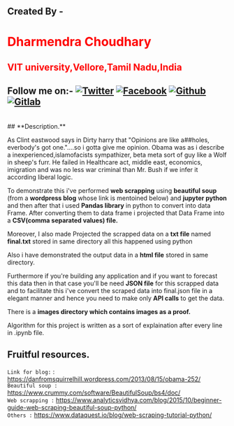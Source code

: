 ## **Created By -** <br/>
   # <font color=red>**Dharmendra Choudhary**</font>  
    
   ## <font color=red>**VIT university,Vellore,Tamil Nadu,India**</font>
[1.1]: https://i.imgur.com/IbLg2tB.png?2 (twitter click here)
[1.2]: https://i.imgur.com/huhwaQ2.png?2 (facebook click here)
[1.3]: https://i.imgur.com/gXipWFn.png?2 (github click here)
[1.4]: https://i.imgur.com/4Y1X4Eo.png?2 (gitlab click here)
[1]: https://twitter.com/dammonoit
[2]: https://www.facebook.com/profile.php?id=100022695248450
[3]: https://github.com/Dammonoit
[4]: https://gitlab.com/Dammonoit

 ## **Follow me on:-** [![Twitter][1.1]][1] [![Facebook][1.2]][2]  [![Github][1.3]][3] [![Gitlab][1.4]][4]
 <br/>
## **Description.**

 As Clint eastwood says in Dirty harry that "Opinions are like a##holes, everbody's got one."....so i gotta give me opinion.
Obama was as i describe a inexperienced,islamofacists sympathizer, beta meta sort of guy like a Wolf in sheep's furr. He failed in Healthcare act, middle east, economics, imigration and was no less war criminal than Mr. Bush if we infer it according liberal logic.

 To demonstrate this i've performed **web scrapping** using **beautiful soup** (from a **wordpress blog** whose link is mentoined below) and **jupyter python** and then after that i used **Pandas library** in python to convert into data Frame. After converting them to data frame i projected that Data Frame into a **CSV(comma separated values) file.**

 Moreover, I also made Projected the scrapped data on a **txt file** named **final.txt** stored in same directory all this happened using python 

 Also i have demonstrated the output data in a **html file** stored in same directory.

 Furthermore if you're building any application and if you want to forecast this data then in that case you'll be need **JSON file** for this scrapped data and to facilitate this i've convert the scraped data into final.json file in a elegant manner and hence you need to make only **API calls** to get the data.

 There is a **images directory which contains images as a proof.**

 Algorithm for this project is written as a sort of explaination after every line in .ipynb file.


  ## **Fruitful resources.**
`Link for blog:` : https://danfromsquirrelhill.wordpress.com/2013/08/15/obama-252/ <br />
`Beautiful soup :` https://www.crummy.com/software/BeautifulSoup/bs4/doc/   <br />
`Web scrapping :` https://www.analyticsvidhya.com/blog/2015/10/beginner-guide-web-scraping-beautiful-soup-python/ <br />
`Others :` https://www.dataquest.io/blog/web-scraping-tutorial-python/   <br />
